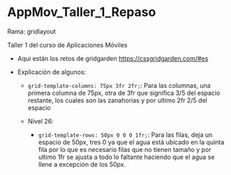 # AppMov_Taller_1_Repaso

Rama: gridlayout

Taller 1 del curso de Aplicaciones Móviles

- Aqui están los retos de gridgarden https://cssgridgarden.com/#es

- Explicación de algunos: 
  - `grid-template-columns: 75px 3fr 2fr;`: Para las columnas, una primera columna de 75px, otra de 3fr que significa 3/5 del espacio restante, los cuales son las zanahorias y por ultimo 2fr 2/5 del espacio

  - Nivel 26: 
    - `grid-template-rows: 50px 0 0 0 1fr;`: Para las filas, deja un espacio de 50px, tres 0 ya que el agua está ubicado en la quinta fila por lo que es necesario filas que no tienen tamaño y por ultimo 1fr se ajusta a todo lo faltante haciendo que el agua se llene a excepción de los 50px.
